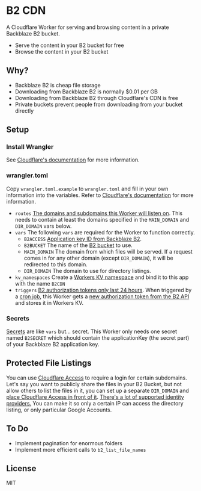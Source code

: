 # B2 CDN

A Cloudflare Worker for serving and browsing content in a private Backblaze B2
bucket.

- Serve the content in your B2 bucket for free
- Browse the content in your B2 bucket

## Why?
- Backblaze B2 is cheap file storage
- Downloading from Backblaze B2 is normally $0.01 per GB
- Downloading from Backblaze B2 through Cloudflare's CDN is free
- Private buckets prevent people from downloading from your bucket directly

## Setup
### Install Wrangler
See [Cloudflare's
documentation](https://developers.cloudflare.com/workers/cli-wrangler/install-update)
for more information.

### wrangler.toml
Copy `wrangler.toml.example` to `wrangler.toml` and fill in your own information
into the variables. Refer to [Cloudflare's
documentation](https://developers.cloudflare.com/workers/cli-wrangler/configuration)
for more information.
- `routes` [The domains and subdomains this Worker will listen
  on](https://developers.cloudflare.com/workers/platform/routes). This needs to
  contain at least the domains specified in the `MAIN_DOMAIN` and `DIR_DOMAIN`
  vars below.
- `vars` The following `vars` are required for the Worker to function correctly.
    - `B2ACCESS` [Application key ID from Backblaze
      B2](https://www.backblaze.com/b2/docs/application_keys.html).
    - `B2BUCKET` The name of the [B2
      bucket](https://www.backblaze.com/b2/docs/buckets.html) to use.
    - `MAIN_DOMAIN` The domain from which files will be served. If a request
      comes in for any other domain (except `DIR_DOMAIN`), it will be redirected
      to this domain.
    - `DIR_DOMAIN` The domain to use for directory listings.
- `kv_namespaces` Create a [Workers KV
  namespace](https://developers.cloudflare.com/workers/runtime-apis/kv) and bind
  it to this app with the name `B2CDN`
- `triggers` [B2 authorization tokens only last 24
  hours](https://www.backblaze.com/b2/docs/application_keys.html#usingKeys).
  When triggered by a [cron
  job](https://developers.cloudflare.com/workers/platform/cron-triggers), this
  Worker gets a [new authorization token from the B2
  API](https://www.backblaze.com/b2/docs/b2_authorize_account.html) and stores
  it in Workers KV.

### Secrets
[Secrets](https://developers.cloudflare.com/workers/cli-wrangler/commands#secret)
are like `vars` but... secret. This Worker only needs one secret named
`B2SECRET` which should contain the applicationKey (the secret part) of your
Backblaze B2 application key.

## Protected File Listings
You can use [Cloudflare Access](https://www.cloudflare.com/teams/access/) to
require a login for certain subdomains. Let's say you want to publicly share the
files in your B2 Bucket, but not allow others to list the files in it, you can
set up a separate `DIR_DOMAIN` and [place Cloudflare Access in front of
it](https://developers.cloudflare.com/access/setting-up-access/access-applications/connecting-self-hosted-apps).
[There's a lot of supported identity
providers.](https://developers.cloudflare.com/access/configuring-identity-providers)
You can make it so only a certain IP can access the directory listing, or only
particular Google Accounts.

## To Do
- Implement pagination for enormous folders
- Implement more efficient calls to `b2_list_file_names`

## License
MIT
